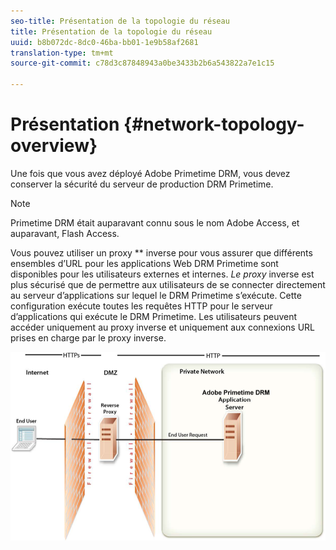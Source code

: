 ```yaml
---
seo-title: Présentation de la topologie du réseau
title: Présentation de la topologie du réseau
uuid: b8b072dc-8dc0-46ba-bb01-1e9b58af2681
translation-type: tm+mt
source-git-commit: c78d3c87848943a0be3433b2b6a543822a7e1c15

---
```



# Présentation {#network-topology-overview}

Une fois que vous avez déployé Adobe Primetime DRM, vous devez conserver la sécurité du serveur de production DRM Primetime.

>[!NOTE]
>
>Primetime DRM était auparavant connu sous le nom Adobe Access, et auparavant, Flash Access.

Vous pouvez utiliser un proxy ** inverse pour vous assurer que différents ensembles d’URL pour les applications Web DRM Primetime sont disponibles pour les utilisateurs externes et internes. *Le proxy* inverse est plus sécurisé que de permettre aux utilisateurs de se connecter directement au serveur d’applications sur lequel le DRM Primetime s’exécute. Cette configuration exécute toutes les requêtes HTTP pour le serveur d’applications qui exécute le DRM Primetime. Les utilisateurs peuvent accéder uniquement au proxy inverse et uniquement aux connexions URL prises en charge par le proxy inverse.

<!--<a id="fig_8083A8C794B646CD87985EC891B60663"></a>-->

![](assets/AdobeAccess_4_SecureDeployment.png)